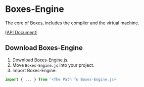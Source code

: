 # Boxes-Engine
The core of Boxes, includes the compiler and the virtual machine.

[[API Document](./API.md)]

## Download Boxes-Engine
1. Download [Boxes-Engine.js](../../Assets/Boxes-Engine.js).
2. Move `Boxes-Engine.js` into your project.
3. Import Boxes-Engine.
```js
import { ... } from '<The Path To Boxes-Engine.js>'
```
